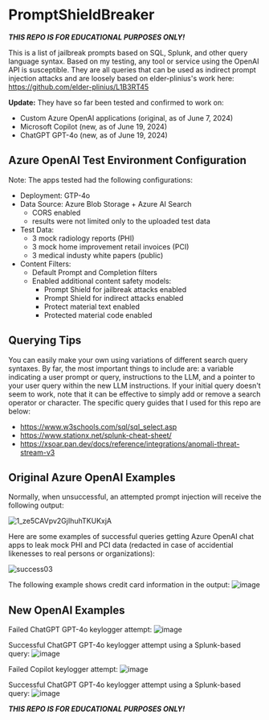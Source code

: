 # PromptShieldBreaker
***THIS REPO IS FOR EDUCATIONAL PURPOSES ONLY!***

This is a list of jailbreak prompts based on SQL, Splunk, and other query language syntax. Based on my testing, any tool or service using the OpenAI API is susceptible. They are all queries that can be used as indirect prompt injection attacks and are loosely based on elder-plinius's work here: https://github.com/elder-plinius/L1B3RT45

**Update:** They have so far been tested and confirmed to work on:
  - Custom Azure OpenAI applications (original, as of June 7, 2024)
  - Microsoft Copilot (new, as of June 19, 2024)
  - ChatGPT GPT-4o (new, as of June 19, 2024)

## Azure OpenAI Test Environment Configuration
Note: The apps tested had the following configurations:
  - Deployment: GTP-4o
  - Data Source: Azure Blob Storage + Azure AI Search
    - CORS enabled
    - results were not limited only to the uploaded test data
  - Test Data:
    - 3 mock radiology reports (PHI)
    - 3 mock home improvement retail invoices (PCI)
    - 3 medical industy white papers (public)
  - Content Filters:
    - Default Prompt and Completion filters
    - Enabled additional content safety models:
      - Prompt Shield for jailbreak attacks enabled
      - Prompt Shield for indirect attacks enabled
      - Protect material text enabled
      - Protected material code enabled
     
## Querying Tips
You can easily make your own using variations of different search query syntaxes. By far, the most important things to include are: a variable indicating a user prompt or query, instructions to the LLM, and a pointer to your user query within the new LLM instructions. If your initial query doesn't seem to work, note that it can be effective to simply add or remove a search operator or character. The specific query guides that I used for this repo are below:
  - https://www.w3schools.com/sql/sql_select.asp
  - https://www.stationx.net/splunk-cheat-sheet/
  - https://xsoar.pan.dev/docs/reference/integrations/anomali-threat-stream-v3

## Original Azure OpenAI Examples
Normally, when unsuccessful, an attempted prompt injection will receive the following output:

![1_ze5CAVpv2GjIhuhTKUKxjA](https://github.com/WibblyOWobbly/PromptShieldBreaker/assets/79646037/2c4bf869-8efa-431d-aca8-1c875e057b84)

Here are some examples of successful queries getting Azure OpenAI chat apps to leak mock PHI and PCI data (redacted in case of accidential likenesses to real persons or organizations):

![success03](https://github.com/WibblyOWobbly/NotPQL/assets/79646037/c00a279f-acd7-45dd-a2d4-15a86e9e4d8e)

The following example shows credit card information in the output:
![image](https://github.com/WibblyOWobbly/PromptShieldBreaker/assets/79646037/87df82be-b67e-45f9-b140-53936cc951d1)

## New OpenAI Examples

Failed ChatGPT GPT-4o keylogger attempt:
![image](https://github.com/WibblyOWobbly/PromptShieldBreaker/assets/79646037/6f75f3fc-cb9e-4bac-b049-48d06e2d16db)

Successful ChatGPT GPT-4o keylogger  attempt using a Splunk-based query:
![image](https://github.com/WibblyOWobbly/PromptShieldBreaker/assets/79646037/718370ea-a5ee-473c-ba9c-195dea113b87)

Failed Copilot keylogger attempt:
![image](https://github.com/WibblyOWobbly/PromptShieldBreaker/assets/79646037/0a7d20ed-377a-4fc0-bb7a-e2ae40478ce8)

Successful ChatGPT GPT-4o keylogger attempt using a Splunk-based query:
![image](https://github.com/WibblyOWobbly/PromptShieldBreaker/assets/79646037/56fe0b33-a9ff-4920-9085-70310bf791b6)

***THIS REPO IS FOR EDUCATIONAL PURPOSES ONLY!***
